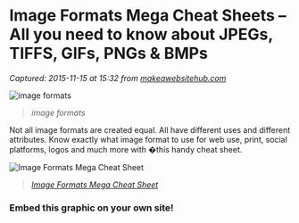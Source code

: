 # Image Formats Mega Cheat Sheets – All you need to know about JPEGs, TIFFS, GIFs, PNGs & BMPs

_Captured: 2015-11-15 at 15:32 from [makeawebsitehub.com](http://makeawebsitehub.com/image-formats-mega-cheat-sheets/)_

![image formats](http://makeawebsitehub.com/wp-content/uploads/2015/09/image-formats.jpg)

> _image formats_

Not all image formats are created equal. All have different uses and different attributes. Know exactly what image format to use for web use, print, social platforms, logos and much more with �this handy cheat sheet.

![Image Formats Mega Cheat Sheet](http://makeawebsitehub.com/wp-content/uploads/2015/09/jpg-png-gif-bmp-tiff-mega-cheat-sheet1.jpg)

> _[Image Formats Mega Cheat Sheet](http://makeawebsitehub.com/wp-content/uploads/2015/09/jpg-png-gif-bmp-tiff-mega-cheat-sheet.jpg)_

### Embed this graphic on your own site!
